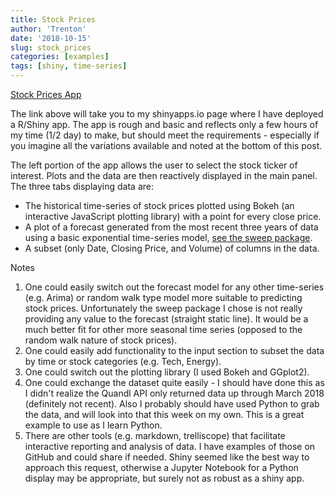 ```yaml
---
title: Stock Prices
author: 'Trenton'
date: '2018-10-15'
slug: stock_prices
categories: [examples]
tags: [shiny, time-series]
---
```


[Stock Prices App](https://trentonpulsipher.shinyapps.io/stock_prices/)

The link above will take you to my shinyapps.io page where I have deployed a R/Shiny app. The app is rough and basic and reflects only a few hours of my time (1/2 day) to make, but should meet the requirements - especially if you imagine all the variations available and noted at the bottom of this post. 

The left portion of the app allows the user to select the stock ticker of interest. Plots and the data are then reactively displayed in the main panel. The three tabs displaying data are:

- The historical time-series of stock prices plotted using Bokeh (an interactive JavaScript plotting library) with a point for every close price.
- A plot of a forecast generated from the most recent three years of data using a basic exponential time-series model, [see the sweep package](https://business-science.github.io/sweep/).
- A subset (only Date, Closing Price, and Volume) of columns in the data.


Notes

1. One could easily switch out the forecast model for any other time-series (e.g. Arima) or random walk type model more suitable to predicting stock prices. Unfortunately the sweep package I chose is not really providing any value to the forecast (straight static line). It would be a much better fit for other more seasonal time series (opposed to the random walk nature of stock prices).
2. One could easily add functionality to the input section to subset the data by time or stock categories (e.g. Tech, Energy).
3. One could switch out the plotting library (I used Bokeh and GGplot2).
4. One could exchange the dataset quite easily - I should have done this as I didn't realize the Quandl API only returned data up through March 2018 (definitely not recent). Also I probably should have used Python to grab the data, and will look into that this week on my own. This is a great example to use as I learn Python.
5. There are other tools (e.g. markdown, trelliscope) that facilitate interactive reporting and analysis of data. I have examples of those on GitHub and could share if needed. Shiny seemed like the best way to approach this request, otherwise a Jupyter Notebook for a Python display may be appropriate, but surely not as robust as a shiny app.

